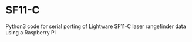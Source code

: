 # SF11-C
Python3 code for serial porting of Lightware SF11-C laser rangefinder data using a Raspberry Pi 


